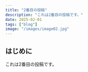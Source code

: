 ```yaml
---
title: "2番目の投稿"
description: "これは2番目の投稿です。"
date: 2025-02-01
tags: ["blog"]
image: "/images/image02.jpg"
---
```


## はじめに

これは2番目の投稿です。